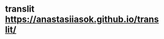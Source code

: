 # translit https://anastasiiasok.github.io/translit/


<a href="https://anastasiiasok.github.io/translit/"></a>
